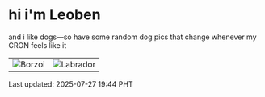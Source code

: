 # hi i'm Leoben

and i like dogs—so have some random dog pics that change whenever my CRON feels like it

|  |  |
|--------|----------|
| ![Borzoi](https://random-dog-vercel.vercel.app/api/random-borzoi?v=1753616659) | ![Labrador](https://random-dog-vercel.vercel.app/api/random-labrador?v=1753616659) |

Last updated: 2025-07-27 19:44 PHT
